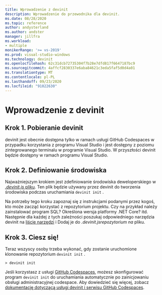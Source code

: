 ```yaml
---
title: Wprowadzenie z devinit
description: Wprowadzenie do przewodnika dla devinit.
ms.date: 08/28/2020
ms.topic: reference
author: andysterland
ms.author: andster
manager: jillfra
ms.workload:
- multiple
monikerRange: '>= vs-2019'
ms.prod: visual-studio-windows
ms.technology: devinit
ms.openlocfilehash: 62c31dcb72735304f7b28e7dfd817f6647187bc9
ms.sourcegitcommit: 4affcf2830337e6aba84621c3eda5faf5d0d4a01
ms.translationtype: MT
ms.contentlocale: pl-PL
ms.lasthandoff: 09/23/2020
ms.locfileid: "91022630"
---
```

# <a name="getting-started-with-devinit"></a>Wprowadzenie z devinit

## <a name="step-1-get-devinit"></a>Krok 1. Pobieranie devinit

devinit jest obecnie dostępna tylko w ramach usługi GitHub Codespaces w przypadku korzystania z programu Visual Studio i jest dostępny z poziomu zintegrowanego terminalu w programie Visual Studio. W przyszłości devinit będzie dostępny w ramach programu Visual Studio.

## <a name="step-2-define-your-environment"></a>Krok 2. Definiowanie środowiska

Najważniejszym krokiem jest zdefiniowanie środowiska deweloperskiego w [ _.devinit.js_ pliku](devinit-json.md). Ten plik będzie używany przez devinit do tworzenia środowiska podczas uruchamiania `devinit init` .

Na potrzeby tego kroku zapoznaj się z instrukcjami podanymi przez kogoś, kto może zacząć korzystać z repozytorium projektu. Czy na przykład należy zainstalować program SQL? Określona wersja platformy .NET Core? itd. Następnie dla każdej z tych zależności poszukaj odpowiedniego narzędzia devinit na [liście narzędzi](devinit-tool-list.md) i Dodaj je do _.devinit.jsrepozytorium na_ pliku.

## <a name="step-3-enjoy"></a>Krok 3. Ciesz się!

Teraz wszyscy osoby trzeba wykonać, gdy zostanie uruchomione klonowanie repozytorium `devinit init` .

```console
> devinit init
```

Jeśli korzystasz z usługi [GitHub Codespaces](https://github.com/features/codespaces), możesz skonfigurować program `devinit init` do uruchamiania automatycznie po zainicjowaniu obsługi administracyjnej codespace. Aby dowiedzieć się więcej, zobacz [dokumentację dotyczącą usługi devinit i serwisu GitHub Codespaces](devinit-and-codespaces.md).
